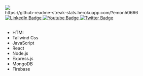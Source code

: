  <img src="https://i.ibb.co/ygctZMP/MERN-STACK-DEVELOPER.png"/>
<br/>
https://github-readme-streak-stats.herokuapp.com/?emon50666
<div id="badges">
  <a href="your-linkedin-URL">
    <img src="https://img.shields.io/badge/LinkedIn-blue?style=for-the-badge&logo=linkedin&logoColor=white" alt="LinkedIn Badge"/>
  </a>
  <a href="your-youtube-URL">
    <img src="https://img.shields.io/badge/YouTube-red?style=for-the-badge&logo=youtube&logoColor=white" alt="Youtube Badge"/>
  </a>
  <a href="your-twitter-URL">
    <img src="https://img.shields.io/badge/Twitter-blue?style=for-the-badge&logo=twitter&logoColor=white" alt="Twitter Badge"/>
  </a>
</div>
</div> <br/>



- HTMl
- Tailwind Css
- JavaScript
- React
- Node.js
- Express.js
- MongoDB
- Firebase

